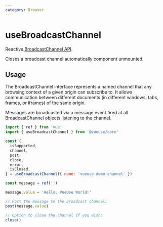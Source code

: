 ```yaml
---
category: Browser
---
```


# useBroadcastChannel

Reactive [BroadcastChannel API](https://developer.mozilla.org/en-US/docs/Web/API/BroadcastChannel). 

Closes a broadcast channel automatically component unmounted.

## Usage

The BroadcastChannel interface represents a named channel that any browsing 
context of a given origin can subscribe to. It allows communication between 
different documents (in different windows, tabs, frames, or iframes) of the 
same origin. 

Messages are broadcasted via a message event fired at all BroadcastChannel 
objects listening to the channel.

```js
import { ref } from 'vue'
import { useBroadcastChannel } from '@vueuse/core'

const {
  isSupported,
  channel,
  post,
  close,
  error,
  isClosed,
} = useBroadcastChannel({ name: 'vueuse-demo-channel' })

const message = ref('')

message.value = 'Hello, VueUse World!'

// Post the message to the broadcast channel:
post(message.value)

// Option to close the channel if you wish:
close()
```
